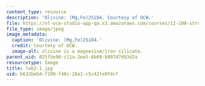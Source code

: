 ```yaml
---
content_type: resource
description: 'Olivine: (Mg,Fe)2SiO4. Courtesy of OCW.'
file: https://ol-ocw-studio-app-qa.s3.amazonaws.com/courses/12-108-structure-of-earth-materials-fall-2004/b632beb4f299f48c26a1c5c42fe0f4cf_lab2-1.jpg
file_type: image/jpeg
image_metadata:
  caption: 'Olivine: (Mg,Fe)2SiO4.'
  credit: Courtesy of OCW.
  image-alt: olivine is a magnesium/iron silicate.
parent_uid: 025f5e90-c11a-2ee5-6b09-b097d7d93d2a
resourcetype: Image
title: lab2-1.jpg
uid: b632beb4-f299-f48c-26a1-c5c42fe0f4cf
---
```

